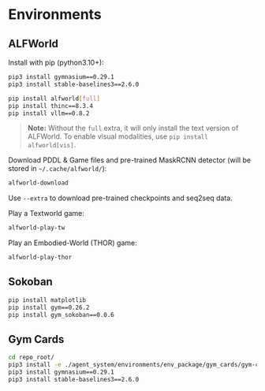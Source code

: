 # Environments

## ALFWorld
Install with pip (python3.10+):
```bash
pip3 install gymnasium==0.29.1
pip3 install stable-baselines3==2.6.0
```

```bash
pip install alfworld[full]
pip install thinc==8.3.4
pip install vllm==0.8.2
```

> **Note:** Without the `full` extra, it will only install the text version of ALFWorld. To enable visual modalities, use `pip install alfworld[vis]`.

Download PDDL & Game files and pre-trained MaskRCNN detector (will be stored in `~/.cache/alfworld/`):
```bash
alfworld-download
```

Use `--extra` to download pre-trained checkpoints and seq2seq data.

Play a Textworld game:
```bash
alfworld-play-tw
```
Play an Embodied-World (THOR) game:
```bash
alfworld-play-thor
```

## Sokoban
```bash
pip install matplotlib
pip install gym==0.26.2
pip install gym_sokoban==0.0.6
```

## Gym Cards

```bash
cd repo_root/
pip3 install -e ./agent_system/environments/env_package/gym_cards/gym-cards/
pip3 install gymnasium==0.29.1
pip3 install stable-baselines3==2.6.0
```